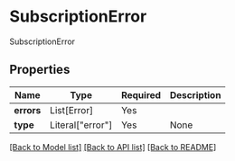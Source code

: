 # SubscriptionError

SubscriptionError

## Properties
| Name | Type | Required | Description |
| ------------ | ------------- | ------------- | ------------- |
**errors** | List[Error] | Yes |  |
**type** | Literal["error"] | Yes | None |


[[Back to Model list]](../../../README.md#models-v2-link) [[Back to API list]](../../README.md#documentation-for-api-endpoints) [[Back to README]](../../README.md)
